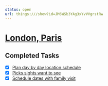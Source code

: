 ```yaml
---
status: open
url: things:///show?id=JM6WSb3YAg3xYvVVgrstRw
---
```


# [London, Paris](things:///show?id=JM6WSb3YAg3xYvVVgrstRw)

## Completed Tasks

- [x] [Plan day by day location schedule](things:///show?id=G7BmBnfn2SEWMZd6tGshrT)
- [x] [Picks sights want to see](things:///show?id=PnLuBw6em5JbiffHQ6xya4)
- [x] [Schedule dates with family visit](things:///show?id=6GR5GiBzLYjaDsWGEBMazx)